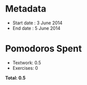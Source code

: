 Metadata
========

- Start date : 3 June 2014
- End date : 5 June 2014

Pomodoros Spent
==============
- Textwork: 0.5
- Exercises: 0

**Total: 0.5**
